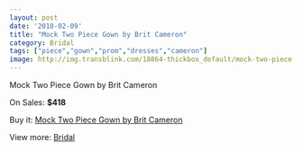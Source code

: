 ```yaml
---
layout: post
date: '2018-02-09'
title: "Mock Two Piece Gown by Brit Cameron"
category: Bridal
tags: ["piece","gown","prom","dresses","cameron"]
image: http://img.transblink.com/18864-thickbox_default/mock-two-piece-gown-by-brit-cameron.jpg
---
```

Mock Two Piece Gown by Brit Cameron

On Sales: **$418**
<a href="https://www.transblink.com/en/bridal/5894-mock-two-piece-gown-by-brit-cameron.html"><amp-img layout="responsive" width="600" height="600" src="//img.transblink.com/18864-thickbox_default/mock-two-piece-gown-by-brit-cameron.jpg" alt="Mock Two Piece Gown by Brit Cameron 0" /></a>
<a href="https://www.transblink.com/en/bridal/5894-mock-two-piece-gown-by-brit-cameron.html"><amp-img layout="responsive" width="600" height="600" src="//img.transblink.com/18865-thickbox_default/mock-two-piece-gown-by-brit-cameron.jpg" alt="Mock Two Piece Gown by Brit Cameron 1" /></a>

Buy it: [Mock Two Piece Gown by Brit Cameron](https://www.transblink.com/en/bridal/5894-mock-two-piece-gown-by-brit-cameron.html "Mock Two Piece Gown by Brit Cameron")

View more: [Bridal](https://www.transblink.com/en/3-bridal "Bridal")